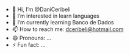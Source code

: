 - 👋 Hi, I’m @DaniCeribeli
- 👀 I’m interested in learn languages
- 🌱 I’m currently learning Banco de Dados 
- 📫 How to reach me: dceribeli@hotmail.com
- 😄 Pronouns: ...
- ⚡ Fun fact: ...

<!---
DaniCeribeli/DaniCeribeli is a ✨ special ✨ repository because its `README.md` (this file) appears on your GitHub profile.
You can click the Preview link to take a look at your changes.
--->
